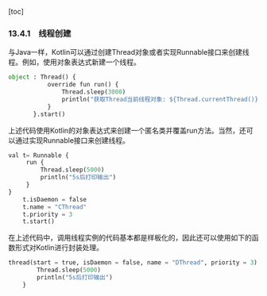 [toc]

### 13.4.1　线程创建

与Java一样，Kotlin可以通过创建Thread对象或者实现Runnable接口来创建线程。例如，使用对象表达式新建一个线程。

```python
object : Thread() {
           override fun run() {
               Thread.sleep(3000)
               println("获取Thread当前线程对象: ${Thread.currentThread()}")
           }
       }.start()
```

上述代码使用Kotlin的对象表达式来创建一个匿名类并覆盖run方法。当然，还可以通过实现Runnable接口来创建线程。

```python
val t= Runnable {
     run {
         Thread.sleep(5000)
         println("5s后打印输出")
     }
}
    t.isDaemon = false
    t.name = "CThread"
    t.priority = 3
    t.start()
```

在上述代码中，调用线程实例的代码基本都是样板化的，因此还可以使用如下的函数形式对Kotlin进行封装处理。

```python
thread(start = true, isDaemon = false, name = "DThread", priority = 3) {
        Thread.sleep(5000)
        println("5s后打印输出")
    }
```

